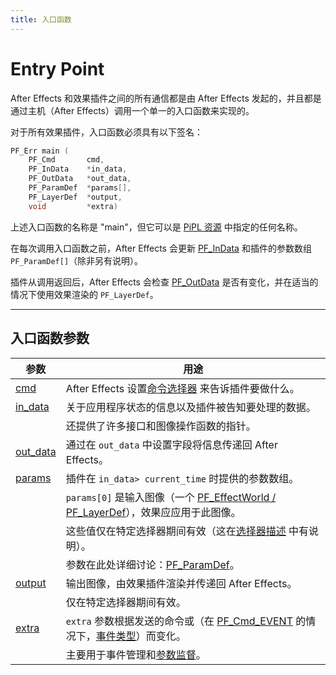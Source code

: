 ```yaml
---
title: 入口函数
---
```

# Entry Point

After Effects 和效果插件之间的所有通信都是由 After Effects 发起的，并且都是通过主机（After Effects）调用一个单一的入口函数来实现的。

对于所有效果插件，入口函数必须具有以下签名：

```cpp
PF_Err main (
    PF_Cmd       cmd,
    PF_InData    *in_data,
    PF_OutData   *out_data,
    PF_ParamDef  *params[],
    PF_LayerDef  *output,
    void         *extra)
```

上述入口函数的名称是 "main"，但它可以是 [PiPL 资源](../../intro/pipl-resources) 中指定的任何名称。

在每次调用入口函数之前，After Effects 会更新 [PF_InData](../PF_InData) 和插件的参数数组 `PF_ParamDef[]`（除非另有说明）。

插件从调用返回后，After Effects 会检查 [PF_OutData](../PF_OutData) 是否有变化，并在适当的情况下使用效果渲染的 `PF_LayerDef`。

---

## 入口函数参数

| 参数                                       | 用途                                                                                                                                                |
| ------------------------------------------ | --------------------------------------------------------------------------------------------------------------------------------------------------- |
| [cmd](../command-selectors)                   | After Effects 设置[命令选择器](../command-selectors) 来告诉插件要做什么。                                                                              |
| [in_data](../PF_InData)                       | 关于应用程序状态的信息以及插件被告知要处理的数据。                                                                                                  |
|                                            | 还提供了许多接口和图像操作函数的指针。                                                                                                              |
| [out_data](../PF_OutData)                     | 通过在 `out_data` 中设置字段将信息传递回 After Effects。                                                                                          |
| [params](../parameters)                       | 插件在 `in_data> current_time` 时提供的参数数组。                                                                                                 |
|                                            | `params[0]` 是输入图像（一个 [PF_EffectWorld / PF_LayerDef](../PF_EffectWorld)），效果应应用于此图像。                                               |
|                                            | 这些值仅在特定选择器期间有效（这在[选择器描述](../command-selectors#calling-sequence) 中有说明）。                                                     |
|                                            | 参数在此处详细讨论：[PF_ParamDef](../PF_ParamDef)。                                                                                                    |
| [output](../PF_EffectWorld)                   | 输出图像，由效果插件渲染并传递回 After Effects。                                                                                                    |
|                                            | 仅在特定选择器期间有效。                                                                                                                            |
| [extra](../../effect-ui-events/PF_EventExtra) | `extra` 参数根据发送的命令或（在 [PF_Cmd_EVENT](../command-selectors#messaging) 的情况下，[事件类型](../../effect-ui-events/effect-ui-events)）而变化。 |
|                                            | 主要用于事件管理和[参数监督](../../effect-details/parameter-supervision)。                                                                             |
